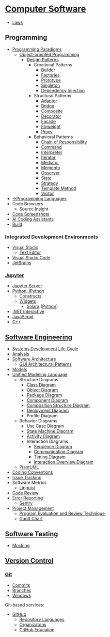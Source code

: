 # [Computer Software](Computer%20Software.md)
- [Laws](Laws.md)

## Programming
- [Programming Paradigms](Programming/Paradigms/README.md)
  - [Object-oriented Programming](Programming/Paradigms/Object-oriented/README.md)
    - [Design Patterns](Programming/Paradigms/Object-oriented/Patterns/README.md)
      - Creational Patterns
        - [Builder](Programming/Paradigms/Object-oriented/Patterns/Cretional/Builder.md)
        - [Factories](Programming/Paradigms/Object-oriented/Patterns/Cretional/Factories.md)
        - [Prototype](Programming/Paradigms/Object-oriented/Patterns/Cretional/Prototype.md)
        - [Singleton](Programming/Paradigms/Object-oriented/Patterns/Cretional/Singleton.md)
        - [Dependency Injection](<Programming/Paradigms/Object-oriented/Patterns/Cretional/Dependency Injection.md>)
      - Structural Patterns
        - [Adapter](Programming/Paradigms/Object-oriented/Patterns/Structural/Adapter.md)
        - [Bridge](Programming/Paradigms/Object-oriented/Patterns/Structural/Bridge.md)
        - [Composite](Programming/Paradigms/Object-oriented/Patterns/Structural/Composite.md)
        - [Decorator](Programming/Paradigms/Object-oriented/Patterns/Structural/Decorator.md)
        - [Facade](Programming/Paradigms/Object-oriented/Patterns/Structural/Facade.md)
        - [Flyweight](Programming/Paradigms/Object-oriented/Patterns/Structural/Flyweight.md)
        - [Proxy](Programming/Paradigms/Object-oriented/Patterns/Structural/Proxy.md)
      - Behavioral Patterns
        - [Chain of Responsibility](Programming/Paradigms/Object-oriented/Patterns/Behavioral/Chain.md)
        - [Command](Programming/Paradigms/Object-oriented/Patterns/Behavioral/Command.md)
        - [Interpreter](Programming/Paradigms/Object-oriented/Patterns/Behavioral/Interpreter.md)
        - [Iterator](Programming/Paradigms/Object-oriented/Patterns/Behavioral/Iterator.md)
        - [Mediator](Programming/Paradigms/Object-oriented/Patterns/Behavioral/Mediator.md)
        - [Memento](Programming/Paradigms/Object-oriented/Patterns/Behavioral/Memento.md)
        - [Observer](Programming/Paradigms/Object-oriented/Patterns/Behavioral/Observer.md)
        - [State](Programming/Paradigms/Object-oriented/Patterns/Behavioral/State.md)
        - [Strategy](Programming/Paradigms/Object-oriented/Patterns/Behavioral/Strategy.md)
        - [Template Method](Programming/Paradigms/Object-oriented/Patterns/Behavioral/Template%20Method.md)
        - [Visitor](Programming/Paradigms/Object-oriented/Patterns/Behavioral/Visitor.md)
- [→Programming Languages](https://github.com/Chaoses-Ib/FormalLanguages#programming-languages)
- Code Browsers
  - [Source Insight](Programming/Code%20Browsers/Source%20Insight.md)
- [Code Screenshots](Programming/Code%20Screenshots.md)
- [AI Coding Assistants](Programming/AI%20Coding%20Assistants.md)
- [Build](Programming/Build.md)

### Integrated Development Environments
- [Visual Studio](Programming/IDEs/Visual%20Studio/README.md)
  - [Text Editor](Programming/IDEs/Visual%20Studio/Text%20Editor.md)
- [Visual Studio Code](Programming/IDEs/Visual%20Studio%20Code/README.md)
- [JetBrains](Programming/IDEs/JetBrains/README.md)

### [Jupyter](Programming/Jupyter/README.md)
- [Jupyter Server](Programming/Jupyter/Jupyter%20Server.md)
- [Python: IPython](Programming/Jupyter/Python/README.md)
  - [Constructs](Programming/Jupyter/Python/Constructs.md)
  - [Widgets](Programming/Jupyter/Python/Widgets/README.md)
    - [Solara](Programming/Jupyter/Python/Widgets/Solara/README.md) ([Python](Programming/Jupyter/Python/Widgets/Solara/README.ipynb))
- [.NET Interactive](Programming/Jupyter/.NET%20Interactive/README.md)
- [JavaScript](Programming/Jupyter/JS/README.md)
- [C++](Programming/Jupyter/C++/README.md)

## [Software Engineering](Engineering/README.md)
- [Systems Development Life Cycle](Engineering/SDLC.md)
- [Analysis](Engineering/Analysis/README.md)
- [Software Architecture](Engineering/Architecture/README.md)
  - [GUI Architectural Patterns](Engineering/Architecture/GUI/README.md)
- [Models](Engineering/Models.md)
- [Unified Modeling Language](Engineering/UML/README.md)
  - Structure Diagrams
    - [Class Diagram](Engineering/UML/Structure/Class.md)
    - [Object Diagram](Engineering/UML/Structure/Object.md)
    - [Package Diagram](Engineering/UML/Structure/Package.md)
    - [Component Diagram](Engineering/UML/Structure/Component.md)
    - [Composition Structure Diagram](Engineering/UML/Structure/Composition.md)
    - [Deployment Diagram](Engineering/UML/Structure/Deployment.md)
    - Profile Diagram
  - Behavior Diagrams
    - [Use Case Diagram](Engineering/UML/Behavior/Use.md)
    - [State Machine Diagram](Engineering/UML/Behavior/State.md)
    - [Activity Diagram](Engineering/UML/Behavior/Activity.md)
    - Interaction Diagrams
      - [Sequence Diagram](Engineering/UML/Behavior/Sequence.md)
      - [Communication Diagram](Engineering/UML/Behavior/Communication.md)
      - [Timing Diagram](Engineering/UML/Behavior/Timing.md)
      - [Interaction Overview Diagram](Engineering/UML/Behavior/Interaction.md)
  - [PlantUML](Engineering/UML/PlantUML.md)
- [Coding Conventions](Engineering/Conventions/README.md)
- [Issue Tracking](Engineering/Issue%20Tracking/README.md)
- Software Metrics
  - [Linguist](Engineering/Metrics/Linguist.md)
- [Code Review](Engineering/Code%20Review.md)
- [Error Reporting](Engineering/Error%20Reporting/README.md)
  - [Sentry](Engineering/Error%20Reporting/Sentry.md)
- [Project Management](Engineering/Project/REAMDE.md)
  - [Program Evaluation and Review Technique](Engineering/Project/PERT.md)
  - [Gantt Chart](Engineering/Project/Gantt.md)

## [Software Testing](Testing/README.md)
- [Mocking](Testing/Mocking.md)

## [Version Control](Version%20Control/README.md)
### [Git](Version%20Control/Git/README.md)
- [Commits](Version%20Control/Git/Commits.md)
- [Branches](Version%20Control/Git/Branches.md)
- [Windows](Version%20Control/Git/Windows.md)

Git-based services:
- [GitHub](Version%20Control/Git/GitHub/README.md)
  - [Repository Languages](Version%20Control/Git/GitHub/Repository%20Languages.md)
  - [Organizatons](Version%20Control/Git/GitHub/Organizations.md)
  - [GitHub Education](Version%20Control/Git/GitHub/Education.md)